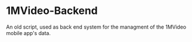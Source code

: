 1MVideo-Backend
===============

An old script, used as back end system for the managment of the 1MVideo mobile app's data.
